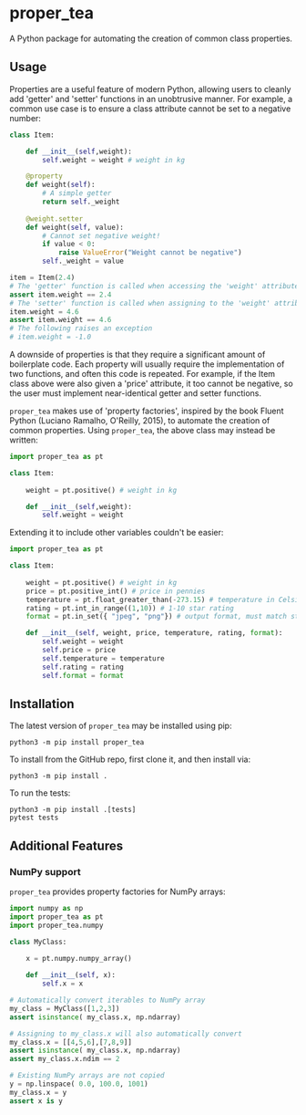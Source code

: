 # proper_tea

A Python package for automating the creation of common class properties.

## Usage

Properties are a useful feature of modern Python, allowing users to cleanly add 'getter' and 'setter' functions in an unobtrusive manner. For example, a common use case is to ensure a class attribute cannot be set to a negative number:

```python
class Item:

    def __init__(self,weight):
        self.weight = weight # weight in kg

    @property
    def weight(self):
        # A simple getter
        return self._weight
    
    @weight.setter
    def weight(self, value):
        # Cannot set negative weight!
        if value < 0:
            raise ValueError("Weight cannot be negative")
        self._weight = value

item = Item(2.4)
# The 'getter' function is called when accessing the 'weight' attribute
assert item.weight == 2.4
# The 'setter' function is called when assigning to the 'weight' attribute
item.weight = 4.6
assert item.weight == 4.6
# The following raises an exception
# item.weight = -1.0
```

A downside of properties is that they require a significant amount of boilerplate code. Each property will usually require the implementation of two functions, and often this code is repeated. For example, if the Item class above were also given a 'price' attribute, it too cannot be negative, so the user must implement near-identical getter and setter functions.

`proper_tea` makes use of 'property factories', inspired by the book Fluent Python (Luciano Ramalho, O'Reilly, 2015), to automate the creation of common properties. Using `proper_tea`, the above class may instead be written:

```python
import proper_tea as pt

class Item:
    
    weight = pt.positive() # weight in kg

    def __init__(self,weight):
        self.weight = weight
```

Extending it to include other variables couldn't be easier:

```python
import proper_tea as pt

class Item:
    
    weight = pt.positive() # weight in kg
    price = pt.positive_int() # price in pennies
    temperature = pt.float_greater_than(-273.15) # temperature in Celsius
    rating = pt.int_in_range((1,10)) # 1-10 star rating
    format = pt.in_set({ "jpeg", "png"}) # output format, must match strings exactly

    def __init__(self, weight, price, temperature, rating, format):
        self.weight = weight
        self.price = price
        self.temperature = temperature
        self.rating = rating
        self.format = format
```

## Installation

The latest version of `proper_tea` may be installed using pip:

`python3 -m pip install proper_tea`

To install from the GitHub repo, first clone it, and then install via:

`python3 -m pip install .`

To run the tests:

```
python3 -m pip install .[tests]
pytest tests
```

## Additional Features

### NumPy support

`proper_tea` provides property factories for NumPy arrays:

```python
import numpy as np
import proper_tea as pt
import proper_tea.numpy

class MyClass:

    x = pt.numpy.numpy_array()
    
    def __init__(self, x):
        self.x = x

# Automatically convert iterables to NumPy array
my_class = MyClass([1,2,3])
assert isinstance( my_class.x, np.ndarray)

# Assigning to my_class.x will also automatically convert
my_class.x = [[4,5,6],[7,8,9]]
assert isinstance( my_class.x, np.ndarray)
assert my_class.x.ndim == 2

# Existing NumPy arrays are not copied
y = np.linspace( 0.0, 100.0, 1001)
my_class.x = y
assert x is y
```
